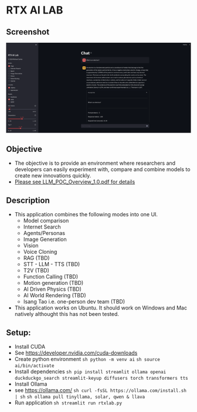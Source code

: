 # RTX AI LAB
## Screenshot
![RTX AI Lab Screenshot](https://github.com/isangtao/rtxailab/blob/main/Screenshot%20from%202024-02-22%2020-10-16.png?raw=true)
## Objective
* The objective is to provide an environment where researchers and developers can easily experiment with, compare and combine models to create new innovations quickly.
* [Please see LLM_POC_Overview_1.0.pdf for details](https://github.com/isangtao/rtxailab/blob/main/LLM_POC_Overview_1.0.pdf)
## Description
* This application combines the following modes into one UI.
  * Model comparison
  * Internet Search
  * Agents/Personas
  * Image Generation
  * Vision
  * Voice Cloning
  * RAG (TBD)
  * STT - LLM - TTS (TBD)
  * T2V (TBD)
  * Function Calling (TBD)
  * Motion generation (TBD)
  * AI Driven Physics (TBD)
  * AI World Rendering (TBD)
  * Isang Tao i.e. one-person dev team (TBD)
* This application works on Ubuntu. It should work on Windows and Mac natively althought this has not been tested.
## Setup:
* Install CUDA
 * See https://developer.nvidia.com/cuda-downloads
* Create python environment
```sh python -m venv ai```
```sh source ai/bin/activate```
* Install dependencies 
```sh pip install streamlit ollama openai duckduckgo_search streamlit-keyup diffusers torch transformers tts```
* Install Ollama
 * see https://ollama.com/
```sh curl -fsSL https://ollama.com/install.sh | sh```
```sh ollama pull tinyllama, solar, qwen & llava```
* Run application
```sh streamlit run rtxlab.py```
